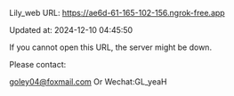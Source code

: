 Lily_web URL: https://ae6d-61-165-102-156.ngrok-free.app

Updated at: 2024-12-10 04:45:50

If you cannot open this URL, the server might be down.

Please contact: 

goley04@foxmail.com Or Wechat:GL_yeaH
